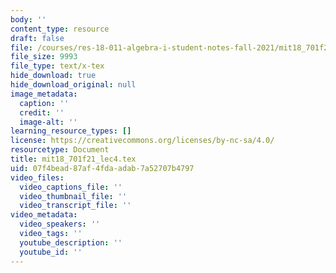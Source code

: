 ```yaml
---
body: ''
content_type: resource
draft: false
file: /courses/res-18-011-algebra-i-student-notes-fall-2021/mit18_701f21_lec4.tex
file_size: 9993
file_type: text/x-tex
hide_download: true
hide_download_original: null
image_metadata:
  caption: ''
  credit: ''
  image-alt: ''
learning_resource_types: []
license: https://creativecommons.org/licenses/by-nc-sa/4.0/
resourcetype: Document
title: mit18_701f21_lec4.tex
uid: 07f4bead-87af-4fda-adab-7a52707b4797
video_files:
  video_captions_file: ''
  video_thumbnail_file: ''
  video_transcript_file: ''
video_metadata:
  video_speakers: ''
  video_tags: ''
  youtube_description: ''
  youtube_id: ''
---
```

